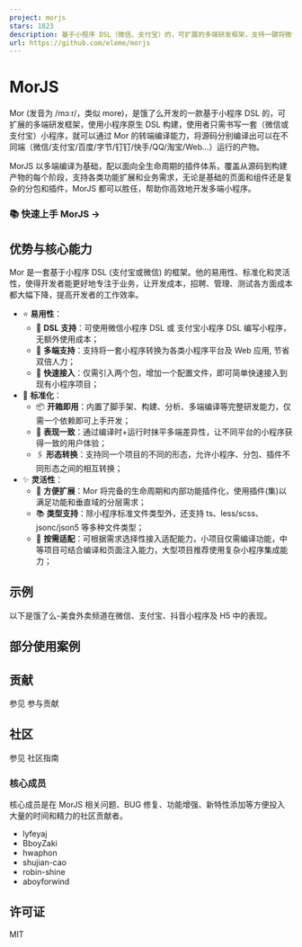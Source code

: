 ```yaml
---
project: morjs
stars: 1823
description: 基于小程序 DSL（微信、支付宝）的，可扩展的多端研发框架，支持一键将微信或支付宝小程序转换为微信、支付宝、百度、字节、QQ、快手、淘宝、钉钉等小程序 或 Web 应用。
url: https://github.com/eleme/morjs
---
```


MorJS
=====

Mor (发音为 /mɔːr/，类似 more)，是饿了么开发的一款基于小程序 DSL 的，可扩展的多端研发框架，使用小程序原生 DSL 构建，使用者只需书写一套（微信或支付宝）小程序，就可以通过 Mor 的转端编译能力，将源码分别编译出可以在不同端（微信/支付宝/百度/字节/钉钉/快手/QQ/淘宝/Web…）运行的产物。

MorJS 以多端编译为基础，配以面向全生命周期的插件体系，覆盖从源码到构建产物的每个阶段，支持各类功能扩展和业务需求，无论是基础的页面和组件还是复杂的分包和插件，MorJS 都可以胜任，帮助你高效地开发多端小程序。

### 📚 快速上手 MorJS →

优势与核心能力
-------

Mor 是一套基于小程序 DSL (支付宝或微信) 的框架。他的易用性、标准化和灵活性，使得开发者能更好地专注于业务，让开发成本，招聘、管理、测试各方面成本都大幅下降，提高开发者的工作效率。

-   ⭐️ **易用性**：
    -   💎 **DSL 支持**：可使用微信小程序 DSL 或 支付宝小程序 DSL 编写小程序，无额外使用成本；
    -   🌴 **多端支持**：支持将一套小程序转换为各类小程序平台及 Web 应用, 节省双倍人力；
    -   🚀 **快速接入**：仅需引入两个包，增加一个配置文件，即可简单快速接入到现有小程序项目；
-   🌟 **标准化**：
    -   📦 **开箱即用**：内置了脚手架、构建、分析、多端编译等完整研发能力，仅需一个依赖即可上手开发；
    -   🌈 **表现一致**：通过编译时+运行时抹平多端差异性，让不同平台的小程序获得一致的用户体验；
    -   🖇 **形态转换**：支持同一个项目的不同的形态，允许小程序、分包、插件不同形态之间的相互转换；
-   ✨ **灵活性**：
    -   🎉 **方便扩展**：Mor 将完备的生命周期和内部功能插件化，使用插件(集)以满足功能和垂直域的分层需求；
    -   📚 **类型支持**：除小程序标准文件类型外，还支持 ts、less/scss、jsonc/json5 等多种文件类型；
    -   🧰 **按需适配**：可根据需求选择性接入适配能力，小项目仅需编译功能，中等项目可结合编译和页面注入能力，大型项目推荐使用复杂小程序集成能力；

示例
--

以下是饿了么-美食外卖频道在微信、支付宝、抖音小程序及 H5 中的表现。

部分使用案例
------

贡献
--

参见 参与贡献

社区
--

参见 社区指南

### 核心成员

核心成员是在 MorJS 相关问题、BUG 修复、功能增强、新特性添加等方便投入大量的时间和精力的社区贡献者。

-   lyfeyaj
-   BboyZaki
-   hwaphon
-   shujian-cao
-   robin-shine
-   aboyforwind

许可证
---

MIT
